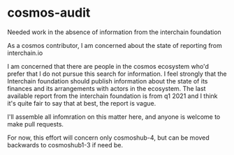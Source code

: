 # cosmos-audit
Needed work in the absence of information from the interchain foundation

As a cosmos contributor, I am concerned about the state of reporting from interchain.io

I am concerned that there are people in the cosmos ecosystem who'd prefer that I do not pursue this search for information.  I feel strongly that the Interchain foundation should publish information about the state of its finances and its arrangements with actors in the ecosystem.  The last available report from the interchain foundation is from q1 2021 and I think it's quite fair to say that at best, the report is vague. 

I'll assemble all infomration on this matter here, and anyone is welcome to make pull requests.

For now, this effort will concern only cosmoshub-4, but can be moved backwards to cosmoshub1-3 if need be.  

